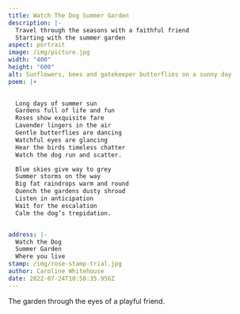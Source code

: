```yaml
---
title: Watch The Dog Summer Garden
description: |-
  Travel through the seasons with a faithful friend
  Starting with the summer garden
aspect: portrait
image: /img/picture.jpg
width: "400"
height: "600"
alt: Sunflowers, bees and gatekeeper butterflies on a sunny day
poem: |+
  

  Long days of summer sun
  Gardens full of life and fun
  Roses show exquisite fare 
  Lavender lingers in the air
  Gentle butterflies are dancing
  Watchful eyes are glancing
  Hear the birds timeless chatter
  Watch the dog run and scatter.

  Blue skies give way to grey
  Summer storms on the way
  Big fat raindrops warm and round
  Quench the gardens dusty shroud
  Listen in anticipation 
  Wait for the escalation
  Calm the dog’s trepidation.


address: |-
  Watch the Dog 
  Summer Garden
  Where you live
stamp: /img/rose-stamp-trial.jpg
author: Caroline Whitehouse
date: 2022-07-24T10:58:35.956Z
---
```

The garden through the eyes of a playful friend.